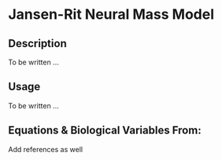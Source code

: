 # Jansen-Rit Neural Mass Model

## Description
To be written ...

## Usage
To be written ...

## Equations & Biological Variables From:
Add references as well
